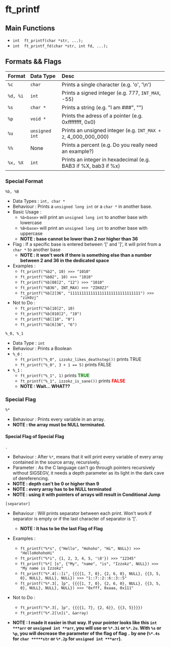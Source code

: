 # ft_printf

## Main Functions
- ```int  ft_printf(char *str, ...);```
- ```int  ft_printf_fd(char *str, int fd, ...);```

## Formats && Flags
|Format|Data Type|Desc|
|:-|:-|:-|
|```%c```|```char``` |Prints a single character (e.g. 'o', '\n')|
|```%d, %i```|```int```|Prints a signed integer (e.g. 777, ```INT_MAX```, -55)|
|```%s```|```char *```|Prints a string (e.g. "I am ###", "")|
|```%p```|```void *```|Prints the adress of a pointer (e.g. 0xffffffff, 0x0)|
|```%u```|```unsigned int```|Prints an unsigned integer (e.g. ```INT_MAX + 2```, 4_000_000_000)|
|```%%```|None|Prints a percent (e.g. Do you really need an example?)|
|```%x, %X```|```int```|Prints an integer in hexadecimal (e.g. BAB3 if %X, bab3 if %x)|

### Special Format
```%b, %B```

- Data Types : ```int, char *```
- Behaviour : Prints a ```unsigned long int``` or a ```char *``` in another base.
- Basic Usage :
  - ```%b<base>``` will print an ```unsigned long int``` to another base with lowercase
  - ```%B<base>``` will print an ```unsigned long int``` to another base with uppercase
  - **NOTE : base cannot be lower than 2 nor higher than 36**
- Flag : If a specific base is entered between '[' and ']', it will print from a ```char *``` to another base
  - **NOTE : it won't work if there is something else than a number between 2 and 36 in the dedicated space**
- Examples :
  - ```ft_printf("%b2", 10) >>> "1010"```
  - ```ft_printf("%b02", 10) >>> "1010"```
  - ```ft_printf("%b[08]2", "12") >>> "1010"```
  - ```ft_printf("%B36", INT_MAX) >>> "ZIK0ZJ"```
  - ```ft_printf("%b[2]36", "1111111111111111111111111111111") >>> "zik0zj"```
- Not to Do :
  - ```ft_printf("%b[10]2", 10)```
  - ```ft_printf("%b[010]2", "10")```
  - ```ft_printf("%B[]10", "0")```
  - ```ft_printf("%b[6]36", "6")```

```%_0, %_1```

- Data Type : ```int```
- Behaviour : Prints a Boolean
- ```%_0``` :
  - ```ft_printf("%_0", izzokz_likes_deathstep())``` prints TRUE
  - ```ft_printf("%_0", 3 + 1 == 5)``` prints FALSE
- ```%_1``` :
  - ```ft_printf("%_1", 1)``` prints <span style="color:green">**TRUE**</span>
  - ```ft_printf("%_1", izzokz_is_sane())``` prints <span style="color:red">**FALSE**</span>
  - **NOTE : Wait... WHAT??**

### Special Flag
```%*```

- Behaviour : Prints every variable in an array.
- **NOTE : the array must be NULL terminated.**
#### Special Flag of Special Flag
```.```

- Behaviour : After ```%*```, means that it will print every variable of every array contained in the source array, recursively.
- Parameter : As the C language can't go through pointers recursively without SIGSEGV, it needs a depth parameter as its light in the dark cave of dereferencing.
 - **NOTE : depth can't be 0 or higher than 9**
 - **NOTE : every array has to be NULL terminated**
 - **NOTE : using it with pointers of arrays will result in Conditional Jump**

```[separator]```

- Behaviour : Will prints separator between each print. Won't work if separator is empty or if the last character of separator is '['.
  - **NOTE : It has to be the last Flag of Flag**

- Examples :
  - ```ft_printf("%*s", {"Hello", "Hohoho", "Hi", NULL}) >>> "HelloHohohoHi"```
  - ```ft_printf("%*i", {1, 2, 3, 4, 5, '\0'}) >>> "12345"```
  - ```ft_printf("%*[ ]s", {"My", "name", "is", "Izzokz", NULL}) >>> "My name is Izzokz"```
  - ```ft_printf("%*.4[::]i", {{{{1, 7, 0}, {2, 6, 0}, NULL}, {{3, 5, 0}, NULL}, NULL}, NULL}) >>> "1::7::2::6::3::5"```
  - ```ft_printf("%*.3[, ]p", {{{{1, 7, 0}, {2, 6, 0}, NULL}, {{3, 5, 0}, NULL}, NULL}, NULL}) >>> "0xfff, 0xaaa, 0x111"```
- Not to Do :
  - ```ft_printf("%*.3[, ]p", {{{{1, 7}, {2, 6}}, {{3, 5}}}})```
  - ```ft_printf("%*.2[\n]i", &array)```
- **NOTE : I made it easier in that way. If your pointer looks like this ```int ***arr``` or ```unsigned int **arr```, you will use or ```%*.3i``` or ```%*.2u```. With ```%s``` or ```%p```, you will decrease the parameter of the flag of flag ```.``` by one (```%*.4s``` for ```char *****str``` or ```%*.2p``` for ```unsigned int ***arr```).**
